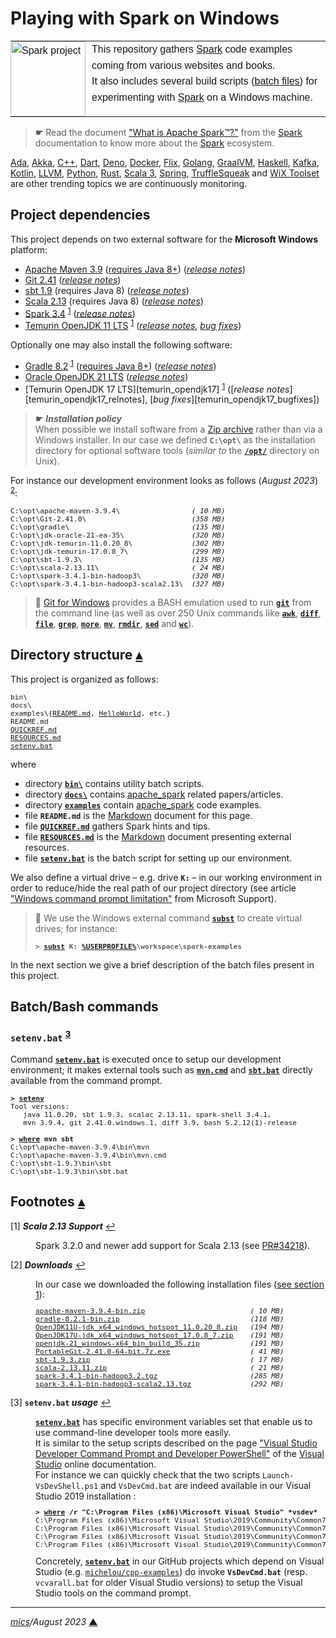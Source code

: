 # <span id="top">Playing with Spark on Windows</span>

<table style="font-family:Helvetica,Arial;line-height:1.6;">
  <tr>
  <td style="border:0;padding:0 10px 0 0;min-width:120px;"><a href="https://spark.apache.org/" rel="external"><img src="https://spark.apache.org/images/spark-logo-trademark.png" width="120" alt="Spark project"/></a></td>
  <td style="border:0;padding:0;vertical-align:text-top;">This repository gathers <a href="https://spark.apache.org/" rel="external">Spark</a> code examples coming from various websites and books.<br/>
  It also includes several build scripts (<a href="https://en.wikibooks.org/wiki/Windows_Batch_Scripting" rel="external">batch files</a>) for experimenting with <a href="https://spark.apache.org/" rel="external">Spark</a> on a Windows machine.
  </td>
  </tr>
</table>

> **&#9755;** Read the document <a href="https://spark.apache.org">"What is Apache Spark™?"</a> from the <a href="https://spark.apache.org" rel="external">Spark</a> documentation to know more about the <a href="https://spark.apache.org" rel="external">Spark</a> ecosystem.

[Ada][ada_examples], [Akka][akka_examples], [C++][cpp_examples], [Dart][dart_examples], [Deno][deno_examples], [Docker][docker_examples], [Flix][flix_examples], [Golang][golang_examples], [GraalVM][graalvm_examples], [Haskell][haskell_examples], [Kafka][kafka_examples], [Kotlin][kotlin_examples], [LLVM][llvm_examples], [Python][python_examples], [Rust][rust_examples], [Scala 3][scala3_examples], [Spring][spring_examples], [TruffleSqueak][trufflesqueak_examples] and [WiX Toolset][wix_examples] are other trending topics we are continuously monitoring.


## <span id="proj_deps">Project dependencies</span>

This project depends on two external software for the **Microsoft Windows** platform:

- [Apache Maven 3.9][apache_maven] ([requires Java 8+][apache_maven_history])  ([*release notes*][apache_maven_relnotes])
- [Git 2.41][git_downloads] ([*release notes*][git_relnotes])
- [sbt 1.9][sbt_downloads] (requires Java 8) ([*release notes*][sbt_relnotes])
- [Scala 2.13][scala_releases] (requires Java 8) ([*release notes*][scala_relnotes])
- [Spark 3.4][spark_downloads] <sup id="anchor_01">[1](#footnote_01)</sup> ([*release notes*][spark_relnotes])
- [Temurin OpenJDK 11 LTS][temurin_opendjk11] <sup id="anchor_01">[1](#footnote_01)</sup> ([*release notes*][temurin_opendjk11_relnotes], [*bug fixes*][temurin_opendjk11_bugfixes])

Optionally one may also install the following software:
- [Gradle 8.2][gradle_install] <sup id="anchor_01">[1](#footnote_01)</sup> ([requires Java 8+][gradle_compatibility]) ([*release notes*][gradle_relnotes])
- [Oracle OpenJDK 21 LTS][oracle_openjdk21] ([*release notes*][oracle_openjdk21_relnotes])
- [Temurin OpenJDK 17 LTS][temurin_opendjk17] <sup id="anchor_01">[1](#footnote_01)</sup> ([*release notes*][temurin_opendjk17_relnotes], [*bug fixes*][temurin_opendjk17_bugfixes])

> **&#9755;** ***Installation policy***<br/>
> When possible we install software from a [Zip archive][zip_archive] rather than via a Windows installer. In our case we defined **`C:\opt\`** as the installation directory for optional software tools (*similar to* the [**`/opt/`**][linux_opt] directory on Unix).

For instance our development environment looks as follows (*August 2023*) <sup id="anchor_02">[2](#footnote_02)</sup>:

<pre style="font-size:80%;">
C:\opt\apache-maven-3.9.4\                 <i>( 10 MB)</i>
C:\opt\Git-2.41.0\                         <i>(358 MB)</i>
C:\opt\gradle\                             <i>(135 MB)</i>
C:\opt\jdk-oracle-21-ea-35\                <i>(320 MB)</i>
C:\opt\jdk-temurin-11.0.20_8\              <i>(302 MB)</i>
C:\opt\jdk-temurin-17.0.8_7\               <i>(299 MB)</i>
C:\opt\sbt-1.9.3\                          <i>(135 MB)</i>
C:\opt\scala-2.13.11\                      <i>( 24 MB)</i>
C:\opt\spark-3.4.1-bin-hadoop3\            <i>(320 MB)</i>
C:\opt\spark-3.4.1-bin-hadoop3-scala2.13\  <I>(327 MB)</i>
</pre>

> **:mag_right:** [Git for Windows](https://git-scm.com/download/win) provides a BASH emulation used to run [**`git`**][git_docs] from the command line (as well as over 250 Unix commands like [**`awk`**][man1_awk], [**`diff`**][man1_diff], [**`file`**][man1_file], [**`grep`**][man1_grep], [**`more`**][man1_more], [**`mv`**][man1_mv], [**`rmdir`**][man1_rmdir], [**`sed`**][man1_sed] and [**`wc`**][man1_wc]).

## <span id="structure">Directory structure</span> [**&#x25B4;**](#top)

This project is organized as follows:
<pre style="font-size:80%;">
bin\
docs\
examples\{<a href="./examples/README.md">README.md</a>, <a href="./examples/HelloWorld/">HelloWorld</a>, etc.}
README.md
<a href="QUICKREF.md">QUICKREF.md</a>
<a href="RESOURCES.md">RESOURCES.md</a>
<a href="setenv.bat">setenv.bat</a>
</pre>

where

- directory [**`bin\`**](bin/) contains utility batch scripts.
- directory [**`docs\`**](docs/) contains [apache_spark] related papers/articles.
- directory [**`examples`**](examples/) contain [apache_spark] code examples.
- file **`README.md`** is the [Markdown][github_markdown] document for this page.
- file [**`QUICKREF.md`**](QUICKREF.md) gathers Spark hints and tips.
- file [**`RESOURCES.md`**](RESOURCES.md) is the [Markdown][github_markdown] document presenting external resources.
- file [**`setenv.bat`**](setenv.bat) is the batch script for setting up our environment.

We also define a virtual drive &ndash; e.g. drive **`K:`** &ndash; in our working environment in order to reduce/hide the real path of our project directory (see article ["Windows command prompt limitation"][windows_limitation] from Microsoft Support).

> **:mag_right:** We use the Windows external command [**`subst`**][windows_subst] to create virtual drives; for instance:
>
> <pre style="font-size:80%;">
> <b>&gt; <a href="https://docs.microsoft.com/en-us/windows-server/administration/windows-commands/subst">subst</a> K: <a href="https://en.wikipedia.org/wiki/Environment_variable#Default_values">%USERPROFILE%</a>\workspace\spark-examples</b>
> </pre>

In the next section we give a brief description of the batch files present in this project.


## <span id="commands">Batch/Bash commands</span>

### **`setenv.bat`** <sup id="anchor_03">[3](#footnote_03)</sup>

Command [**`setenv.bat`**](setenv.bat) is executed once to setup our development environment; it makes external tools such as [**`mvn.cmd`**][apache_maven_cli] and [**`sbt.bat`**][sbt_cli] directly available from the command prompt.

<pre style="font-size:80%;">
<b>&gt; <a href="setenv.bat">setenv</a></b>
Tool versions:
   java 11.0.20, sbt 1.9.3, scalac 2.13.11, spark-shell 3.4.1,
   mvn 3.9.4, git 2.41.0.windows.1, diff 3.9, bash 5.2.12(1)-release

<b>&gt; <a href="https://docs.microsoft.com/en-us/windows-server/administration/windows-commands/where_1" rel="external">where</a> mvn sbt</b>
C:\opt\apache-maven-3.9.4\bin\mvn
C:\opt\apache-maven-3.9.4\bin\mvn.cmd
C:\opt\sbt-1.9.3\bin\sbt
C:\opt\sbt-1.9.3\bin\sbt.bat
</pre>

<!--=======================================================================-->

## <span id="footnotes">Footnotes</span> [**&#x25B4;**](#top)

<span id="footnote_01">[1]</span> ***Scala 2.13 Support*** [↩](#anchor_01)

<dl><dd>
Spark 3.2.0 and newer add support for Scala 2.13 (see <a href="https://issues.apache.org/jira/browse/SPARK-34218">PR#34218</a>).
</dd></dl>

<span id="footnote_02">[2]</span> ***Downloads*** [↩](#anchor_02)

<dl><dd>
In our case we downloaded the following installation files (<a href="#proj_deps">see section 1</a>):
</dd>
<dd>
<pre style="font-size:80%;">
<a href="https://maven.apache.org/download.cgi">apache-maven-3.9.4-bin.zip</a>                         <i>( 10 MB)</i>
<a href="https://gradle.org/install/">gradle-8.2.1-bin.zip</a>                               <i>(118 MB)</i>
<a href="https://adoptium.net/?variant=openjdk11">OpenJDK11U-jdk_x64_windows_hotspot_11.0.20_8.zip</a>   <i>(194 MB)</i>
<a href="https://adoptium.net/?variant=openjdk17">OpenJDK17U-jdk_x64_windows_hotspot_17.0.8_7.zip</a>    <i>(191 MB)</i>
<a href="https://jdk.java.net/21/">openjdk-21_windows-x64_bin_build_35.zip</a>            <i>(191 MB)</i>
<a href="https://git-scm.com/download/win">PortableGit-2.41.0-64-bit.7z.exe</a>                   <i>( 41 MB)</i>
<a href="https://github.com/sbt/sbt/releases">sbt-1.9.3.zip</a>                                      <i>( 17 MB)</i>
<a href="https://www.scala-lang.org/files/archive/">scala-2.13.11.zip</a>                                  <i>( 21 MB)</i>
<a href="https://spark.apache.org/downloads.html">spark-3.4.1-bin-hadoop3.2.tgz</a>                      <i>(285 MB)</i>
<a href="https://spark.apache.org/downloads.html">spark-3.4.1-bin-hadoop3-scala2.13.tgz</a>              <i>(292 MB)</i>
</pre>
</dd></dl>

<span id="footnote_03">[3]</span> **`setenv.bat` *usage*** [↩](#anchor_03)

<dl><dd>
<a href=./setenv.bat><code><b>setenv.bat</b></code></a> has specific environment variables set that enable us to use command-line developer tools more easily.
</dd>
<dd>It is similar to the setup scripts described on the page <a href="https://learn.microsoft.com/en-us/visualstudio/ide/reference/command-prompt-powershell" rel="external">"Visual Studio Developer Command Prompt and Developer PowerShell"</a> of the <a href="https://learn.microsoft.com/en-us/visualstudio/windows" rel="external">Visual Studio</a> online documentation.
</dd>
<dd>
For instance we can quickly check that the two scripts <code>Launch-VsDevShell.ps1</code> and <code>VsDevCmd.bat</code> are indeed available in our Visual Studio 2019 installation :
<pre style="font-size:80%;">
<b>&gt; <a href="https://learn.microsoft.com/en-us/windows-server/administration/windows-commands/where" rel="external">where</a> /r "C:\Program Files (x86)\Microsoft Visual Studio" *vsdev*</b>
C:\Program Files (x86)\Microsoft Visual Studio\2019\Community\Common7\Tools\Launch-VsDevShell.ps1
C:\Program Files (x86)\Microsoft Visual Studio\2019\Community\Common7\Tools\VsDevCmd.bat
C:\Program Files (x86)\Microsoft Visual Studio\2019\Community\Common7\Tools\vsdevcmd\core\vsdevcmd_end.bat
C:\Program Files (x86)\Microsoft Visual Studio\2019\Community\Common7\Tools\vsdevcmd\core\vsdevcmd_start.bat
</pre>
</dd>
<dd>
Concretely, <a href="./setenv.bat"><code><b>setenv.bat</b></code></a> in our GitHub projects which depend on Visual Studio (e.g. <a href="https://github.com/michelou/cpp-examples"><code>michelou/cpp-examples</code></a>) do invoke <code><b>VsDevCmd.bat</b></code> (resp. <code>vcvarall.bat</code> for older Visual Studio versions) to setup the Visual Studio tools on the command prompt. 
</dd></dl>

***

*[mics](https://lampwww.epfl.ch/~michelou/)/August 2023* [**&#9650;**](#top)
<span id="bottom">&nbsp;</span>

<!-- link refs -->

[ada_examples]: https://github.com/michelou/ada-examples
[akka_examples]: https://github.com/michelou/akka-examples
[apache_maven]: https://maven.apache.org/download.cgi
[apache_maven_cli]: https://maven.apache.org/ref/current/maven-embedder/cli.html
[apache_maven_history]: https://maven.apache.org/docs/history.html
[apache_maven_relnotes]: https://maven.apache.org/docs/3.9.4/release-notes.html
[apache_spark]: https://spark.apache.org
[apache_spark_sql]: https://spark.apache.org/docs/latest/sql-programming-guide.html
[cpp_examples]: https://github.com/michelou/cpp-examples
[dart_examples]: https://github.com/michelou/dart-examples
[deno_examples]: https://github.com/michelou/deno-examples
[docker_examples]: https://github.com/michelou/docker-examples
[flix_examples]: https://github.com/michelou/flix-examples
[git_cli]: https://git-scm.com/docs/git
[git_docs]: https://git-scm.com/docs/git
[git_downloads]: https://git-scm.com/download/win
[github_markdown]: https://github.github.com/gfm/
[git_relnotes]: https://raw.githubusercontent.com/git/git/master/Documentation/RelNotes/2.41.0.txt
[golang_examples]: https://github.com/michelou/golang-examples
[graalvm_examples]: https://github.com/michelou/graalvm-examples
[gradle_cli]: https://docs.gradle.org/current/userguide/command_line_interface.html
[gradle_compatibility]: https://docs.gradle.org/current/release-notes.html#upgrade-instructions
[gradle_install]: https://gradle.org/install/
[gradle_relnotes]: https://docs.gradle.org/8.2/release-notes.html
[hadoop_downloads]: https://hadoop.apache.org/releases.html
[haskell_examples]: https://github.com/michelou/haskell-examples
[kafka_examples]: https://github.com/michelou/kafka-examples
[kotlin_examples]: https://github.com/michelou/kotlin-examples
[linux_opt]: https://tldp.org/LDP/Linux-Filesystem-Hierarchy/html/opt.html
[llvm_examples]: https://github.com/michelou/llvm-examples
[man1_awk]: https://www.linux.org/docs/man1/awk.html
[man1_diff]: https://www.linux.org/docs/man1/diff.html
[man1_file]: https://www.linux.org/docs/man1/file.html
[man1_grep]: https://www.linux.org/docs/man1/grep.html
[man1_more]: https://www.linux.org/docs/man1/more.html
[man1_mv]: https://www.linux.org/docs/man1/mv.html
[man1_rmdir]: https://www.linux.org/docs/man1/rmdir.html
[man1_sed]: https://www.linux.org/docs/man1/sed.html
[man1_wc]: https://www.linux.org/docs/man1/wc.html
[oracle_openjdk21]: https://jdk.java.net/21/
[oracle_openjdk21_relnotes]: https://jdk.java.net/21/release-notes
[python_examples]: https://github.com/michelou/python-examples
[rust_examples]: https://github.com/michelou/rust-examples
[sbt_cli]: https://www.scala-sbt.org/1.x/docs/Command-Line-Reference.html
[sbt_downloads]: https://github.com/sbt/sbt/releases
[sbt_relnotes]: https://github.com/sbt/sbt/releases/tag/v1.9.3
[scala_releases]: https://www.scala-lang.org/files/archive/
[scala_relnotes]: https://github.com/scala/scala/releases/tag/v2.13.11
[scala3_examples]: https://github.com/michelou/dotty-examples
[spring_examples]: https://github.com/michelou/spring-examples
[spark_downloads]: https://spark.apache.org/downloads.html
[spark_relnotes]: https://spark.apache.org/releases/spark-release-3-3-2.html
[temurin_openjdk8]: https://adoptium.net/releases.html?variant=openjdk8&jvmVariant=hotspot
[temurin_openjdk8_relnotes]: https://mail.openjdk.java.net/pipermail/jdk8u-dev/2022-January/014522.html
<!--
11.0.9  -> https://mail.openjdk.org/pipermail/jdk-updates-dev/2020-October/004007.html
11.0.13 -> https://mail.openjdk.org/pipermail/jdk-updates-dev/2021-October/009368.html
11.0.16 -> https://mail.openjdk.org/pipermail/jdk-updates-dev/2022-July/016017.html
11.0.17 -> https://mail.openjdk.org/pipermail/jdk-updates-dev/2022-October/018119.html
11.0.18 -> https://mail.openjdk.org/pipermail/jdk-updates-dev/2023-January/020111.html
11.0.20 -> https://mail.openjdk.org/pipermail/jdk-updates-dev/2023-April/021900.html
11.0.20 -> https://mail.openjdk.org/pipermail/jdk-updates-dev/2023-July/024064.html
-->
[temurin_opendjk11]: https://adoptium.net/releases.html?variant=openjdk11&jvmVariant=hotspot
[temurin_opendjk11_bugfixes]: https://www.oracle.com/java/technologies/javase/11-0-17-bugfixes.html
[temurin_opendjk11_relnotes]: https://mail.openjdk.org/pipermail/jdk-updates-dev/2022-October/018119.html
<!--
17.0.7  -> https://mail.openjdk.org/pipermail/jdk-updates-dev/2023-April/021899.html
17.0.8  -> https://mail.openjdk.org/pipermail/jdk-updates-dev/2023-July/024063.html
-->
[trufflesqueak_examples]: https://github.com/michelou/trufflesqueak-examples
[windows_limitation]: https://support.microsoft.com/en-gb/help/830473/command-prompt-cmd-exe-command-line-string-limitation
[windows_subst]: https://docs.microsoft.com/en-us/windows-server/administration/windows-commands/subst
[wix_examples]: https://github.com/michelou/wix-examples
[zip_archive]: https://www.howtogeek.com/178146/
